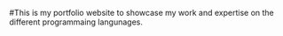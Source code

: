 #This is my portfolio website to showcase my work and expertise on the different programmaing langunages.  